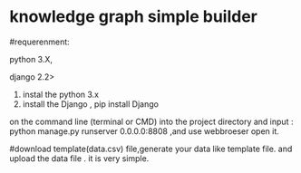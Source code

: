 # knowledge graph simple builder
#requerenment:

python 3.X,

django 2.2>

1. instal the python 3.x 
2. install the Django , pip install Django

on the command line (terminal or CMD) into the project directory and input : python manage.py runserver 0.0.0.0:8808 ,and use webbroeser open it. 

#download template(data.csv) file,generate your data like template file. and upload the data file .
it is very simple.

